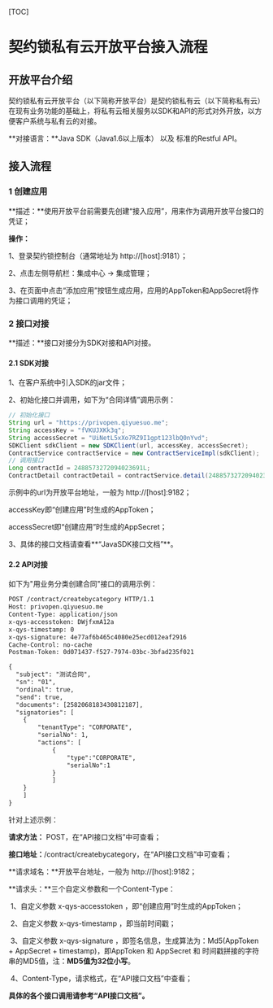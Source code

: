 [TOC]
# 契约锁私有云开放平台接入流程

## 开放平台介绍

契约锁私有云开放平台（以下简称开放平台）是契约锁私有云（以下简称私有云）在现有业务功能的基础上，将私有云相关服务以SDK和API的形式对外开放，以方便客户系统与私有云的对接。

**对接语言：**Java SDK（Java1.6以上版本） 以及 标准的Restful API。

## 接入流程

### 1 创建应用

**描述：**使用开放平台前需要先创建“接入应用”，用来作为调用开放平台接口的凭证；

**操作：**

1、登录契约锁控制台（通常地址为 http://[host]:9181）；

2、点击左侧导航栏：集成中心 -> 集成管理；

3、在页面中点击“添加应用”按钮生成应用，应用的AppToken和AppSecret将作为接口调用的凭证；

### 2 接口对接

**描述：**接口对接分为SDK对接和API对接。

#### 2.1 SDK对接

1、在客户系统中引入SDK的jar文件；

2、初始化接口并调用，如下为“合同详情”调用示例：

```java
// 初始化接口
String url = "https://privopen.qiyuesuo.me";
String accessKey = "fVKUJXKk3q";
String accessSecret = "UiNetL5xXo7RZ9I1gpt123lbQ0nYvd";
SDKClient sdkClient = new SDKClient(url, accessKey, accessSecret);
ContractService contractService = new ContractServiceImpl(sdkClient);
// 调用接口
Long contractId = 2488573272094023691L;
ContractDetail contractDetail = contractService.detail(2488573272094023691L);
```

示例中的url为开放平台地址，一般为 http://[host]:9182；

accessKey即“创建应用”时生成的AppToken；

accessSecret即“创建应用”时生成的AppSecret；

3、具体的接口文档请查看**“JavaSDK接口文档”**。

#### 2.2 API对接

如下为"用业务分类创建合同"接口的调用示例：

```html
POST /contract/createbycategory HTTP/1.1
Host: privopen.qiyuesuo.me
Content-Type: application/json
x-qys-accesstoken: DWjfxmA12a
x-qys-timestamp: 0
x-qys-signature: 4e77af6b465c4080e25ecd012eaf2916
Cache-Control: no-cache
Postman-Token: 0d071437-f527-7974-03bc-3bfad235f021

{
  "subject": "测试合同",
  "sn": "01",
  "ordinal": true,
  "send": true,
  "documents": [2582068183430812187],
  "signatories": [
  	{
  		"tenantType": "CORPORATE",
  		"serialNo": 1,
  		"actions": [
  			{
        		"type":"CORPORATE",
        		"serialNo":1
  			}
  			]
  	}
  	]
}
```

针对上述示例：

**请求方法：** POST，在“API接口文档”中可查看；

**接口地址：**/contract/createbycategory，在“API接口文档”中可查看；

**请求域名：**开放平台地址，一般为 http://[host]:9182；

**请求头：**三个自定义参数和一个Content-Type：

​	1、自定义参数 x-qys-accesstoken ，即“创建应用”时生成的AppToken；

​	2、自定义参数 x-qys-timestamp ，即当前时间戳；

​	3、自定义参数 x-qys-signature ，即签名信息，生成算法为：Md5(AppToken + AppSecret + timestamp)，即AppToken 和 AppSecret 和 时间戳拼接的字符串的MD5值，注：**MD5值为32位小写**。

​	4、Content-Type，请求格式，在“API接口文档”中查看；

**具体的各个接口调用请参考“API接口文档”。**

